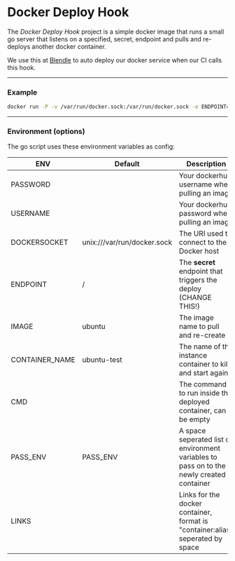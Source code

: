 Docker Deploy Hook
==================

The _Docker Deploy Hook_ project is a simple docker image that runs a small go
server that listens on a specified, secret, endpoint and pulls and re-deploys
another docker container.

We use this at [Blendle](https://blendle.com) to auto deploy our docker service
when our CI calls this hook.

- - -

### Example

```bash
docker run -P -v /var/run/docker.sock:/var/run/docker.sock -e ENDPOINT=/secret -e USERNAME=hubuser -e PASSWORD=hubpass -e "CMD=sleep 500" blendle/ddh
```

- - -

### Environment (options)

The go script uses these environment variables as config:

| ENV            | Default                     | Description                                                                               |
| -------------- | --------------------------- | ----------------------------------------------------------------------------------------- |
| PASSWORD       |                             | Your dockerhub username when pulling an image                                             |
| USERNAME       |                             | Your dockerhub password when pulling an image                                             |
| DOCKERSOCKET   | unix:///var/run/docker.sock | The URI used to connect to the Docker host                                                |
| ENDPOINT       | /                           | The __secret__ endpoint that triggers the deploy (CHANGE THIS!)                           |
| IMAGE          | ubuntu                      | The image name to pull and re-create                                                      |
| CONTAINER_NAME | ubuntu-test                 | The name of the instance container to kill and start again                                |
| CMD            |                             | The command to run inside the deployed container, can be empty                            |
| PASS_ENV       | PASS_ENV                    | A space seperated list of environment variables to pass on to the newly created container |
| LINKS          |                             | Links for the docker container, format is "container:alias" seperated by space            |
